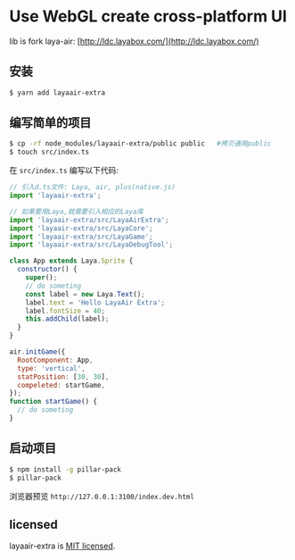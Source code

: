 # Use WebGL create cross-platform UI

lib is fork laya-air: [http://ldc.layabox.com/](http://ldc.layabox.com/)

## 安装

```sh
$ yarn add layaair-extra
```

## 编写简单的项目

```sh
$ cp -rf node_modules/layaair-extra/public public   #拷贝通用public
$ touch src/index.ts
```

在 `src/index.ts` 编写以下代码:

```js
// 引入d.ts文件: Laya, air, plus(native.js)
import 'layaair-extra';

// 如果要用Laya,就需要引入相应的Laya库
import 'layaair-extra/src/LayaAirExtra';
import 'layaair-extra/src/LayaCore';
import 'layaair-extra/src/LayaGame';
import 'layaair-extra/src/LayaDebugTool';

class App extends Laya.Sprite {
  constructor() {
    super();
    // do someting
    const label = new Laya.Text();
    label.text = 'Hello LayaAir Extra';
    label.fontSize = 40;
    this.addChild(label);
  }
}

air.initGame({
  RootComponent: App,
  type: 'vertical',
  statPosition: [30, 30],
  compeleted: startGame,
});
function startGame() {
  // do someting
}
```

## 启动项目

```sh
$ npm install -g pillar-pack
$ pillar-pack
```

浏览器预览 `http://127.0.0.1:3100/index.dev.html`


## licensed

layaair-extra is [MIT licensed](./LICENSE).
